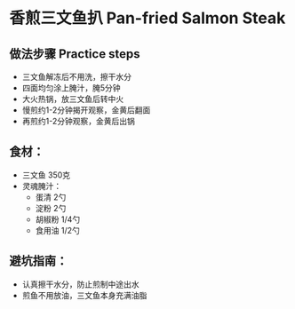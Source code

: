 # 香煎三文鱼扒 Pan-fried Salmon Steak

## 做法步骤 Practice steps
- 三文鱼解冻后不用洗，擦干水分
- 四面均匀涂上腌汁，腌5分钟
- 大火热锅，放三文鱼后转中火
- 慢煎约1-2分钟揭开观察，金黄后翻面
- 再煎约1-2分钟观察，金黄后出锅

## 食材：
- 三文鱼 350克
- 灵魂腌汁：
  - 蛋清 2勺
  - 淀粉 2勺
  - 胡椒粉 1/4勺
  - 食用油 1/2勺

## 避坑指南：
- 认真擦干水分，防止煎制中途出水
- 煎鱼不用放油，三文鱼本身充满油脂
